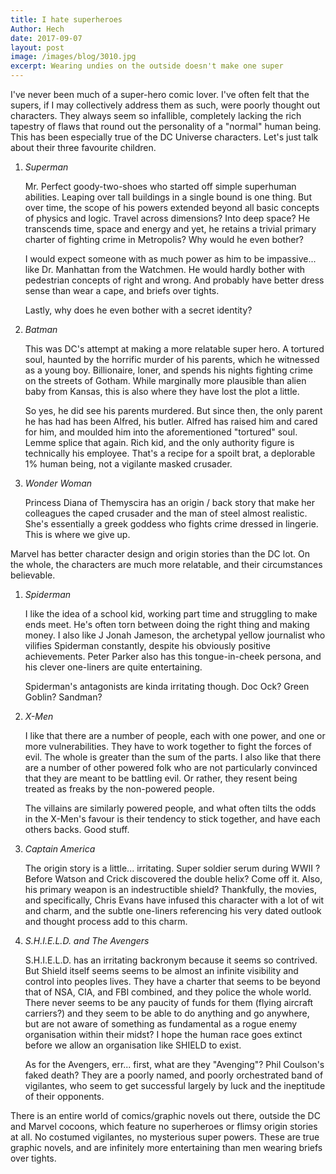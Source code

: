 ```yaml
---
title: I hate superheroes
Author: Hech
date: 2017-09-07
layout: post
image: /images/blog/3010.jpg
excerpt: Wearing undies on the outside doesn't make one super
---
```


I've never been much of a super-hero comic lover. I've often felt that the supers, if I may collectively address them as such, were poorly thought out characters. They always seem so infallible, completely lacking the rich tapestry of flaws that round out the personality of a "normal" human being. This has been especially true of the DC Universe characters. Let's just talk about their three favourite children.

1. _Superman_

   Mr. Perfect goody-two-shoes who started off simple superhuman abilities. Leaping over tall buildings in a single bound is one thing. But over time, the scope of his powers extended beyond all basic concepts of physics and logic. Travel across dimensions? Into deep space? He transcends time, space and energy and yet, he retains a trivial primary charter of fighting crime in Metropolis? Why would he even bother?

   I would expect someone with as much power as him to be impassive... like Dr. Manhattan from the Watchmen. He would hardly bother with pedestrian concepts of right and wrong. And probably have better dress sense than wear a cape, and briefs over tights.

   Lastly, why does he even bother with a secret identity?

2. _Batman_

   This was DC's attempt at making a more relatable super hero. A tortured soul, haunted by the horrific murder of his parents, which he witnessed as a young boy. Billionaire, loner, and spends his nights fighting crime on the streets of Gotham. While marginally more plausible than alien baby from Kansas, this is also where they have lost the plot a little.

   So yes, he did see his parents murdered. But since then, the only parent he has had has been Alfred, his butler. Alfred has raised him and cared for him, and moulded him into the aforementioned "tortured" soul. Lemme splice that again. Rich kid, and the only authority figure is technically his employee. That's a recipe for a spoilt brat, a deplorable 1% human being, not a vigilante masked crusader.

3. _Wonder Woman_

   Princess Diana of Themyscira has an origin / back story that make her colleagues the caped crusader and the man of steel almost realistic. She's essentially a greek goddess who fights crime dressed in lingerie. This is where we give up.

Marvel has better character design and origin stories than the DC lot. On the whole, the characters are much more relatable, and their circumstances believable.

1. _Spiderman_

   I like the idea of a school kid, working part time and struggling to make ends meet. He's often torn between doing the right thing and making money. I also like J Jonah Jameson, the archetypal yellow journalist who vilifies Spiderman constantly, despite his obviously positive achievements. Peter Parker also has this tongue-in-cheek persona, and his clever one-liners are quite entertaining.

   Spiderman's antagonists are kinda irritating though. Doc Ock? Green Goblin? Sandman?

2. _X-Men_

   I like that there are a number of people, each with one power, and one or more vulnerabilities. They have to work together to fight the forces of evil. The whole is greater than the sum of the parts. I also like that there are a number of other powered folk who are not particularly convinced that they are meant to be battling evil. Or rather, they resent being treated as freaks by the non-powered people.

   The villains are similarly powered people, and what often tilts the odds in the X-Men's favour is their tendency to stick together, and have each others backs. Good stuff.

3. _Captain America_

   The origin story is a little... irritating. Super soldier serum during WWII ? Before Watson and Crick discovered the double helix? Come off it. Also, his primary weapon is an indestructible shield? Thankfully, the movies, and specifically, Chris Evans have infused this character with a lot of wit and charm, and the subtle one-liners referencing his very dated outlook and thought process add to this charm.

4. _S.H.I.E.L.D. and The Avengers_

   S.H.I.E.L.D. has an irritating backronym because it seems so contrived. But Shield itself seems seems to be almost an infinite visibility and control into peoples lives. They have a charter that seems to be beyond that of NSA, CIA, and FBI combined, and they police the whole world. There never seems to be any paucity of funds for them (flying aircraft carriers?) and they seem to be able to do anything and go anywhere, but are not aware of something as fundamental as a rogue enemy organisation within their midst? I hope the human race goes extinct before we allow an organisation like SHIELD to exist.

   As for the Avengers, err... first, what are they "Avenging"? Phil Coulson's faked death? They are a poorly named, and poorly orchestrated band of vigilantes, who seem to get successful largely by luck and the ineptitude of their opponents.

There is an entire world of comics/graphic novels out there, outside the DC and Marvel cocoons, which feature no superheroes or flimsy origin stories at all. No costumed vigilantes, no mysterious super powers. These are true graphic novels, and are infinitely more entertaining than men wearing briefs over tights.

